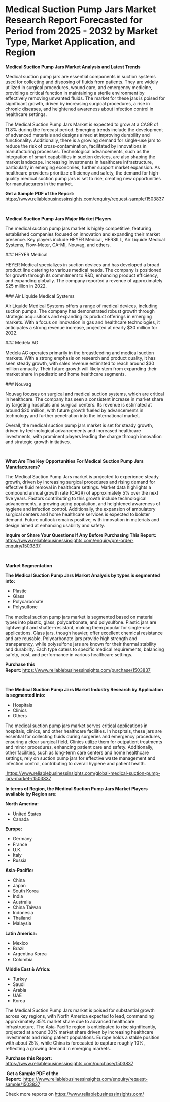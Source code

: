 <p><h1>Medical Suction Pump Jars Market Research Report Forecasted for Period from 2025 -  2032 by Market Type, Market Application, and Region</h1></p><p><strong>Medical Suction Pump Jars Market Analysis and Latest Trends</strong></p>
<p><p>Medical suction pump jars are essential components in suction systems used for collecting and disposing of fluids from patients. They are widely utilized in surgical procedures, wound care, and emergency medicine, providing a critical function in maintaining a sterile environment by effectively removing unwanted fluids. The market for these jars is poised for significant growth, driven by increasing surgical procedures, a rise in chronic diseases, and heightened awareness about infection control in healthcare settings.</p><p>The Medical Suction Pump Jars Market is expected to grow at a CAGR of 11.8% during the forecast period. Emerging trends include the development of advanced materials and designs aimed at improving durability and functionality. Additionally, there is a growing demand for single-use jars to reduce the risk of cross-contamination, facilitated by innovations in manufacturing processes. Technological advancements, such as the integration of smart capabilities in suction devices, are also shaping the market landscape. Increasing investments in healthcare infrastructure, particularly in emerging economies, further support market expansion. As healthcare providers prioritize efficiency and safety, the demand for high-quality medical suction pump jars is set to rise, creating new opportunities for manufacturers in the market.</p></p>
<p><strong>Get a Sample PDF of the Report:&nbsp;</strong> <a href="https://www.reliablebusinessinsights.com/enquiry/request-sample/1503837?utm_campaign=3573&utm_medium=2&utm_source=Github&utm_content=ia&utm_term=23032025&utm_id=medical-suction-pump-jars">https://www.reliablebusinessinsights.com/enquiry/request-sample/1503837</a></p>
<p>&nbsp;</p>
<p><strong>Medical Suction Pump Jars Major Market Players</strong></p>
<p><p>The medical suction pump jars market is highly competitive, featuring established companies focused on innovation and expanding their market presence. Key players include HEYER Medical, HERSILL, Air Liquide Medical Systems, Flow-Meter, CA-MI, Nouvag, and others. </p><p>### HEYER Medical</p><p>HEYER Medical specializes in suction devices and has developed a broad product line catering to various medical needs. The company is positioned for growth through its commitment to R&D, enhancing product efficiency, and expanding globally. The company reported a revenue of approximately $25 million in 2022.</p><p>### Air Liquide Medical Systems</p><p>Air Liquide Medical Systems offers a range of medical devices, including suction pumps. The company has demonstrated robust growth through strategic acquisitions and expanding its product offerings in emerging markets. With a focus on innovation in gas and healthcare technologies, it anticipates a strong revenue increase, projected at nearly $30 million for 2022.</p><p>### Medela AG</p><p>Medela AG operates primarily in the breastfeeding and medical suction markets. With a strong emphasis on research and product quality, it has seen steady growth, with sales revenue estimated to reach around $30 million annually. Their future growth will likely stem from expanding their market share in pediatric and home healthcare segments.</p><p>### Nouvag</p><p>Nouvag focuses on surgical and medical suction systems, which are critical in healthcare. The company has seen a consistent increase in market share by targeting hospitals and surgical centers. Its revenue is estimated at around $20 million, with future growth fueled by advancements in technology and further penetration into the international market.</p><p>Overall, the medical suction pump jars market is set for steady growth, driven by technological advancements and increased healthcare investments, with prominent players leading the charge through innovation and strategic growth initiatives.</p></p>
<p>&nbsp;</p>
<p><strong>What Are The Key Opportunities For Medical Suction Pump Jars Manufacturers?</strong></p>
<p><p>The Medical Suction Pump Jars market is projected to experience steady growth, driven by increasing surgical procedures and rising demand for effective fluid removal in healthcare settings. Market data highlights a compound annual growth rate (CAGR) of approximately 5% over the next five years. Factors contributing to this growth include technological advancements, a growing aging population, and heightened awareness of hygiene and infection control. Additionally, the expansion of ambulatory surgical centers and home healthcare services is expected to bolster demand. Future outlook remains positive, with innovation in materials and design aimed at enhancing usability and safety.</p></p>
<p><strong>Inquire or Share Your Questions If Any Before Purchasing This Report:</strong> <a href="https://www.reliablebusinessinsights.com/enquiry/pre-order-enquiry/1503837?utm_campaign=3573&utm_medium=2&utm_source=Github&utm_content=ia&utm_term=23032025&utm_id=medical-suction-pump-jars">https://www.reliablebusinessinsights.com/enquiry/pre-order-enquiry/1503837</a></p>
<p>&nbsp;</p>
<p><strong>Market Segmentation</strong></p>
<p><strong>The Medical Suction Pump Jars Market Analysis by types is segmented into:</strong></p>
<p><ul><li>Plastic</li><li>Glass</li><li>Polycarbonate</li><li>Polysulfone</li></ul></p>
<p><p>The medical suction pump jars market is segmented based on material types into plastic, glass, polycarbonate, and polysulfone. Plastic jars are lightweight and shatter-resistant, making them popular for single-use applications. Glass jars, though heavier, offer excellent chemical resistance and are reusable. Polycarbonate jars provide high strength and transparency, while polysulfone jars are known for their thermal stability and durability. Each type caters to specific medical requirements, balancing safety, cost, and performance in various healthcare settings.</p></p>
<p><strong>Purchase this Report:&nbsp;</strong><a href="https://www.reliablebusinessinsights.com/purchase/1503837?utm_campaign=3573&utm_medium=2&utm_source=Github&utm_content=ia&utm_term=23032025&utm_id=medical-suction-pump-jars">https://www.reliablebusinessinsights.com/purchase/1503837</a></p>
<p>&nbsp;</p>
<p><strong>The Medical Suction Pump Jars Market Industry Research by Application is segmented into:</strong></p>
<p><ul><li>Hospitals</li><li>Clinics</li><li>Others</li></ul></p>
<p><p>The medical suction pump jars market serves critical applications in hospitals, clinics, and other healthcare facilities. In hospitals, these jars are essential for collecting fluids during surgeries and emergency procedures, ensuring a clear surgical field. Clinics utilize them for outpatient treatments and minor procedures, enhancing patient care and safety. Additionally, other facilities, such as long-term care centers and home healthcare settings, rely on suction pump jars for effective waste management and infection control, contributing to overall hygiene and patient health.</p></p>
<p><a href="https://www.reliablebusinessinsights.com/global-medical-suction-pump-jars-market-r1503837?utm_campaign=3573&utm_medium=2&utm_source=Github&utm_content=ia&utm_term=23032025&utm_id=medical-suction-pump-jars">&nbsp;https://www.reliablebusinessinsights.com/global-medical-suction-pump-jars-market-r1503837</a></p>
<p><strong>In terms of Region, the Medical Suction Pump Jars Market Players available by Region are:</strong></p>
<p>
    <p> <strong> North America: </strong>
        <ul>
            <li>United States</li>
            <li>Canada</li>
        </ul>
        </p> 
    <p> <strong> Europe: </strong>
        <ul>
            <li>Germany</li>
            <li>France</li>
            <li>U.K.</li>
            <li>Italy</li>
            <li>Russia</li>
        </ul>
        </p> 
    <p> <strong> Asia-Pacific: </strong>
        <ul>
            <li>China</li>
            <li>Japan</li>
            <li>South Korea</li>
            <li>India</li>
            <li>Australia</li>
            <li>China Taiwan</li>
            <li>Indonesia</li>
            <li>Thailand</li>
            <li>Malaysia</li>
        </ul>
        </p> 
    <p> <strong> Latin America: </strong>
        <ul>
            <li>Mexico</li>
            <li>Brazil</li>
            <li>Argentina Korea</li>
            <li>Colombia</li>
        </ul>
        </p> 
    <p> <strong> Middle East & Africa: </strong>
        <ul>
            <li>Turkey</li>
            <li>Saudi</li>
            <li>Arabia</li>
            <li>UAE</li>
            <li>Korea</li>
        </ul>
    </p>
    </p>
<p><p>The Medical Suction Pump Jars market is poised for substantial growth across key regions, with North America expected to lead, commanding approximately 35% market share due to advanced healthcare infrastructure. The Asia-Pacific region is anticipated to rise significantly, projected at around 30% market share driven by increasing healthcare investments and rising patient populations. Europe holds a stable position with about 25%, while China is forecasted to capture roughly 10%, reflecting a growing demand in emerging markets.</p></p>
<p><strong>Purchase this Report: </strong><a href="https://www.reliablebusinessinsights.com/purchase/1503837?utm_campaign=3573&utm_medium=2&utm_source=Github&utm_content=ia&utm_term=23032025&utm_id=medical-suction-pump-jars">https://www.reliablebusinessinsights.com/purchase/1503837</a></p>
<p>&nbsp;<strong>Get a Sample PDF of the Report:&nbsp;&nbsp;</strong><a href="https://www.reliablebusinessinsights.com/enquiry/request-sample/1503837?utm_campaign=3573&utm_medium=2&utm_source=Github&utm_content=ia&utm_term=23032025&utm_id=medical-suction-pump-jars">https://www.reliablebusinessinsights.com/enquiry/request-sample/1503837</a></p>
<p><strong></strong></p>
<p>Check more reports on <a href="https://www.reliablebusinessinsights.com/?utm_campaign=3573&utm_medium=2&utm_source=Github&utm_content=ia&utm_term=23032025&utm_id=medical-suction-pump-jars">https://www.reliablebusinessinsights.com/</a></p>